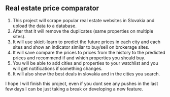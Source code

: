 ## Real estate price comparator

1. This project will scrape popular real estate websites in Slovakia and upload the data to a database.
2. After that it will remove the duplicates (same properties on multiple sites).
3. It will use skicit-learn to predict the future prices in each city and each sites and show an indicator similar to buy/sell on brokerage sites.
4. It will save compare the prices to prices from the history to the predicted prices and recommend if and which properties you should buy.
5. You will be able to add cities and properties to your watchlist and you will get notifications if something changes.
6. It will also show the best deals in slovakia and in the cities you search.

I hope I will finish this project, even if you dont see any pushes in the last few days I can be just taking a break or developing a new feature.